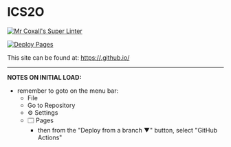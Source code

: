 # ICS2O

[![Mr Coxall's Super Linter](https://github.com/MTHS-ICD2O-1-2024/ICD2O-Unit-1-08-bain-liao-1/workflows/Mr%20Coxall's%20Super%20Linter/badge.svg)](https://github.com/MTHS-ICD2O-1-2024/ICD2O-Unit-3-03-bain-liao-1/actions)

[![Deploy Pages](https://github.com/MTHS-ICD2O-1-2024/ICD2O-Unit-3-03-bain-liao-1/workflows/Deploy%20Pages/badge.svg)](https://github.com/MTHS-ICD2O-1-2024/ICD2O-Unit-3-03-bain-liao-1/actions)

This site can be found at: [https://<OWNER>.github.io/<REPOSITORY>](https://MTHS-ICD2O-1-2024.github.io/ICD2O-Unit-3-03-bain-liao-1)

---

**NOTES ON INITIAL LOAD:**
- remember to goto on the menu bar:
  - File
  - Go to Repository
  - ⚙ Settings
  - 🗔 Pages
    - then from the "Deploy from a branch ▼" button, select "GitHub Actions"
